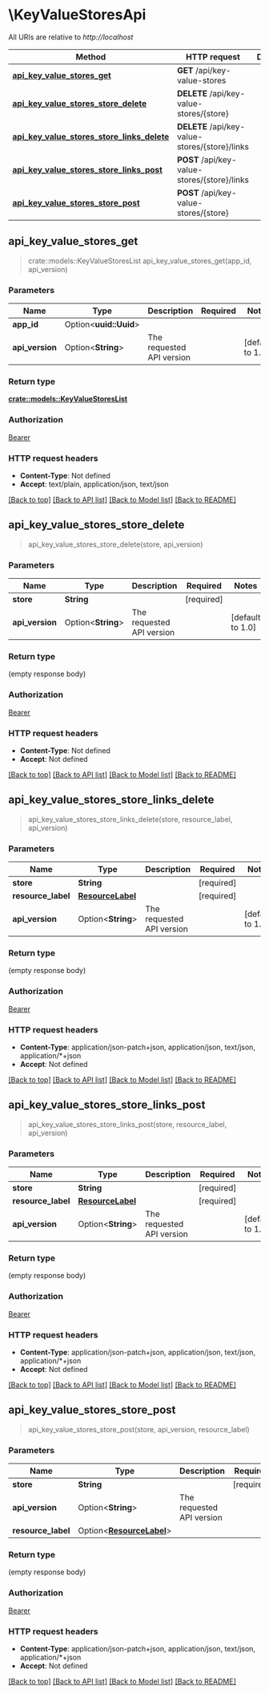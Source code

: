 # \KeyValueStoresApi

All URIs are relative to *http://localhost*

Method | HTTP request | Description
------------- | ------------- | -------------
[**api_key_value_stores_get**](KeyValueStoresApi.md#api_key_value_stores_get) | **GET** /api/key-value-stores | 
[**api_key_value_stores_store_delete**](KeyValueStoresApi.md#api_key_value_stores_store_delete) | **DELETE** /api/key-value-stores/{store} | 
[**api_key_value_stores_store_links_delete**](KeyValueStoresApi.md#api_key_value_stores_store_links_delete) | **DELETE** /api/key-value-stores/{store}/links | 
[**api_key_value_stores_store_links_post**](KeyValueStoresApi.md#api_key_value_stores_store_links_post) | **POST** /api/key-value-stores/{store}/links | 
[**api_key_value_stores_store_post**](KeyValueStoresApi.md#api_key_value_stores_store_post) | **POST** /api/key-value-stores/{store} | 



## api_key_value_stores_get

> crate::models::KeyValueStoresList api_key_value_stores_get(app_id, api_version)


### Parameters


Name | Type | Description  | Required | Notes
------------- | ------------- | ------------- | ------------- | -------------
**app_id** | Option<**uuid::Uuid**> |  |  |
**api_version** | Option<**String**> | The requested API version |  |[default to 1.0]

### Return type

[**crate::models::KeyValueStoresList**](KeyValueStoresList.md)

### Authorization

[Bearer](../README.md#Bearer)

### HTTP request headers

- **Content-Type**: Not defined
- **Accept**: text/plain, application/json, text/json

[[Back to top]](#) [[Back to API list]](../README.md#documentation-for-api-endpoints) [[Back to Model list]](../README.md#documentation-for-models) [[Back to README]](../README.md)


## api_key_value_stores_store_delete

> api_key_value_stores_store_delete(store, api_version)


### Parameters


Name | Type | Description  | Required | Notes
------------- | ------------- | ------------- | ------------- | -------------
**store** | **String** |  | [required] |
**api_version** | Option<**String**> | The requested API version |  |[default to 1.0]

### Return type

 (empty response body)

### Authorization

[Bearer](../README.md#Bearer)

### HTTP request headers

- **Content-Type**: Not defined
- **Accept**: Not defined

[[Back to top]](#) [[Back to API list]](../README.md#documentation-for-api-endpoints) [[Back to Model list]](../README.md#documentation-for-models) [[Back to README]](../README.md)


## api_key_value_stores_store_links_delete

> api_key_value_stores_store_links_delete(store, resource_label, api_version)


### Parameters


Name | Type | Description  | Required | Notes
------------- | ------------- | ------------- | ------------- | -------------
**store** | **String** |  | [required] |
**resource_label** | [**ResourceLabel**](ResourceLabel.md) |  | [required] |
**api_version** | Option<**String**> | The requested API version |  |[default to 1.0]

### Return type

 (empty response body)

### Authorization

[Bearer](../README.md#Bearer)

### HTTP request headers

- **Content-Type**: application/json-patch+json, application/json, text/json, application/*+json
- **Accept**: Not defined

[[Back to top]](#) [[Back to API list]](../README.md#documentation-for-api-endpoints) [[Back to Model list]](../README.md#documentation-for-models) [[Back to README]](../README.md)


## api_key_value_stores_store_links_post

> api_key_value_stores_store_links_post(store, resource_label, api_version)


### Parameters


Name | Type | Description  | Required | Notes
------------- | ------------- | ------------- | ------------- | -------------
**store** | **String** |  | [required] |
**resource_label** | [**ResourceLabel**](ResourceLabel.md) |  | [required] |
**api_version** | Option<**String**> | The requested API version |  |[default to 1.0]

### Return type

 (empty response body)

### Authorization

[Bearer](../README.md#Bearer)

### HTTP request headers

- **Content-Type**: application/json-patch+json, application/json, text/json, application/*+json
- **Accept**: Not defined

[[Back to top]](#) [[Back to API list]](../README.md#documentation-for-api-endpoints) [[Back to Model list]](../README.md#documentation-for-models) [[Back to README]](../README.md)


## api_key_value_stores_store_post

> api_key_value_stores_store_post(store, api_version, resource_label)


### Parameters


Name | Type | Description  | Required | Notes
------------- | ------------- | ------------- | ------------- | -------------
**store** | **String** |  | [required] |
**api_version** | Option<**String**> | The requested API version |  |[default to 1.0]
**resource_label** | Option<[**ResourceLabel**](ResourceLabel.md)> |  |  |

### Return type

 (empty response body)

### Authorization

[Bearer](../README.md#Bearer)

### HTTP request headers

- **Content-Type**: application/json-patch+json, application/json, text/json, application/*+json
- **Accept**: Not defined

[[Back to top]](#) [[Back to API list]](../README.md#documentation-for-api-endpoints) [[Back to Model list]](../README.md#documentation-for-models) [[Back to README]](../README.md)

